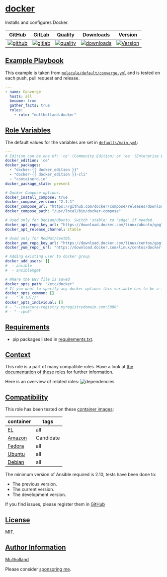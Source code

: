 # [docker](#docker)

Installs and configures Docker.

|GitHub|GitLab|Quality|Downloads|Version|
|------|------|-------|---------|-------|
|[![github](https://github.com/mullholland/ansible-role-docker/workflows/Ansible%20Molecule/badge.svg)](https://github.com/mullholland/ansible-role-docker/actions)|[![gitlab](https://gitlab.com/opensourceunicorn/ansible-role-docker/badges/master/pipeline.svg)](https://gitlab.com/opensourceunicorn/ansible-role-docker)|[![quality](https://img.shields.io/ansible/quality/57468)](https://galaxy.ansible.com/mullholland/docker)|[![downloads](https://img.shields.io/ansible/role/d/57468)](https://galaxy.ansible.com/mullholland/docker)|[![Version](https://img.shields.io/github/release/mullholland/ansible-role-docker.svg)](https://github.com/mullholland/ansible-role-docker/releases/)|

## [Example Playbook](#example-playbook)

This example is taken from [`molecule/default/converge.yml`](https://github.com/mullholland/ansible-role-docker/blob/master/molecule/default/converge.yml) and is tested on each push, pull request and release.

```yaml
---
- name: Converge
  hosts: all
  become: true
  gather_facts: true
  roles:
    - role: "mullholland.docker"
```


## [Role Variables](#role-variables)

The default values for the variables are set in [`defaults/main.yml`](https://github.com/mullholland/ansible-role-docker/blob/master/defaults/main.yml):

```yaml
---
# Edition can be one of: 'ce' (Community Edition) or 'ee' (Enterprise Edition).
docker_edition: 'ce'
docker_packages:
  - "docker-{{ docker_edition }}"
  - "docker-{{ docker_edition }}-cli"
  - "containerd.io"
docker_package_state: present

# Docker Compose options.
docker_install_compose: true
docker_compose_version: "2.1.1"
docker_compose_url: "https://github.com/docker/compose/releases/download/v{{ docker_compose_version }}/docker-compose-linux-x86_64"
docker_compose_path: "/usr/local/bin/docker-compose"

# Used only for Debian/Ubuntu. Switch 'stable' to 'edge' if needed.
docker_apt_repo_key_url: "https://download.docker.com/linux/ubuntu/gpg"
docker_apt_release_channel: stable

# Used only for RedHat/CentOS.
docker_yum_repo_key_url: "https://download.docker.com/linux/centos/gpg"
docker_yum_repo__url: "https://download.docker.com/linux/centos/docker-{{ docker_edition }}.repo"

# Adding existing user to docker group
docker_add_users: []
#  - ansible
#  - ansiblemgmt

# Where the ENV file is saved
docker_opts_path: "/etc/docker"
# If you want to specify any docker options this variable has to be a list:
docker_opts_common: []
#  - "-H fd://"
docker_opts_individual: []
# - "--insecure-registry myregistrydomain.com:5000"
# - "--ipv6"
```

## [Requirements](#requirements)

- pip packages listed in [requirements.txt](https://github.com/mullholland/ansible-role-docker/blob/master/requirements.txt).


## [Context](#context)

This role is a part of many compatible roles. Have a look at [the documentation of these roles](https://mullholland.net) for further information.

Here is an overview of related roles:
![dependencies](https://raw.githubusercontent.com/mullholland/ansible-role-docker/png/requirements.png "Dependencies")

## [Compatibility](#compatibility)

This role has been tested on these [container images](https://hub.docker.com/u/mullholland):

|container|tags|
|---------|----|
|[EL](https://hub.docker.com/repository/docker/mullholland/docker-centos-systemd/general)|all|
|[Amazon](https://hub.docker.com/repository/docker/mullholland/docker-amazonlinux-systemd/general)|Candidate|
|[Fedora](https://hub.docker.com/repository/docker/mullholland/docker-fedora-systemd/general)|all|
|[Ubuntu](https://hub.docker.com/repository/docker/mullholland/docker-ubuntu-systemd/general)|all|
|[Debian](https://hub.docker.com/repository/docker/mullholland/docker-debian-systemd/general)|all|

The minimum version of Ansible required is 2.10, tests have been done to:

- The previous version.
- The current version.
- The development version.

If you find issues, please register them in [GitHub](https://github.com/mullholland/ansible-role-docker/issues)

## [License](#license)

[MIT](https://github.com/mullholland/ansible-role-docker/blob/master/LICENSE).

## [Author Information](#author-information)

[Mullholland](https://mullholland.net)

Please consider [sponsoring me](https://github.com/sponsors/mullholland).
